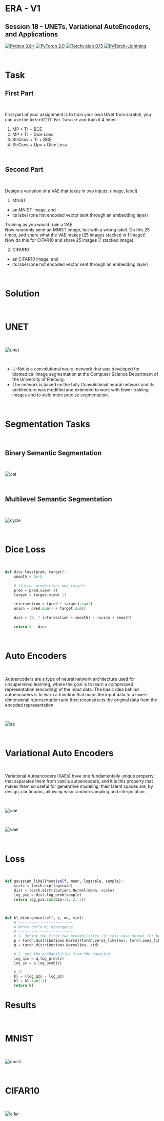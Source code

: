 # ERA - V1

## Session 18 - UNETs, Variational AutoEncoders, and Applications

[![Python 3.8+](https://img.shields.io/badge/python-3.8+-blue.svg)](https://www.python.org/downloads/release/python-380/)
[![PyTorch 2.0](https://img.shields.io/badge/torch-v2.0-brightgreen)](https://pytorch.org/docs/stable/index.html)
[![Torchvision 0.15](https://img.shields.io/badge/torchvision-v0.15-green)](https://pytorch.org/vision/stable/index.html)
[![PyTorch-Lightning](https://img.shields.io/badge/pytorch_lightning-v2.0.6-red)](https://lightning.ai/docs/pytorch/latest/)

<br>

# Task

## First Part

<br>

First part of your assignment is to train your own UNet from scratch, you can use the `OxfordIIIT Pet Dataset` and train it 4 times:

1. MP + Tr + BCE
2. MP + Tr + Dice Loss
3. StrConv + Tr + BCE
4. StrConv + Ups + Dice Loss

<br>

## Second Part

<br>

Design a variation of a VAE that takes in two inputs: (image, label)

1. MNIST
* an MNIST image, and
* its label (one hot encoded vector sent through an embedding layer)

Training as you would train a VAE  
Now randomly send an MNIST image, but with a wrong label. 
Do this 25 times, and share what the VAE makes (25 images stacked in 1 image)!     
Now do this for CIFAR10 and share 25 images (1 stacked image)!

2. CIFAR10
* an CIFAR10 image, and
* its label (one hot encoded vector sent through an embedding layer)

<br>

# Solution

<br>

# UNET 

<br>

![unet](../Results/Session%2018/unet.gif)

<br>

* U-Net is a convolutional neural network that was developed for biomedical image segmentation at the Computer Science Department of the University of Freiburg. 
* The network is based on the fully Convolutional neural network and its architecture was modified and extended to work with fewer training images and to yield more precise segmentation.

<br>

# Segmentation Tasks

<br>

## Binary Semantic Segmentation

<br>

![cat](../Results/Session%2018/cat_mask.jpg)

<br>

## Multilevel Semantic Segmentation

<br>

![cycle](../Results/Session%2018/cycle.png)

<br>

# Dice Loss

<br>

```python
def dice_loss(pred, target):
    smooth = 1e-5
    
    # flatten predictions and targets
    pred = pred.view(-1)
    target = target.view(-1)
    
    intersection = (pred * target).sum()
    union = pred.sum() + target.sum()
    
    dice = (2. * intersection + smooth) / (union + smooth)
    
    return 1 - dice 
```

<br>

# Auto Encoders

<br>

Autoencoders are a type of neural network architecture used for unsupervised learning, where the goal is to learn a compressed representation (encoding) of the input data. The basic idea behind autoencoders is to learn a function that maps the input data to a lower-dimensional representation and then reconstructs the original data from the encoded representation. 

<br>

![ae](../Results/Session%2018/ae.png)

<br>

# Variational Auto Encoders

<br>

Variational Autoencoders (VAEs) have one fundamentally unique property that separates them from vanilla autoencoders, and it is this property that makes them so useful for generative modeling: their latent spaces are, by design, continuous, allowing easy random sampling and interpolation. 

<br>

![vae](../Results/Session%2018/vae.png)

<br>

![vael](../Results/Session%2018/vael.png)

<br>

# Loss

<br>

```python
def gaussian_likelihood(self, mean, logscale, sample):
    scale = torch.exp(logscale)
    dist = torch.distributions.Normal(mean, scale)
    log_pxz = dist.log_prob(sample)
    return log_pxz.sum(dim=(1, 2, 3))
```

<br>

```python
def kl_divergence(self, z, mu, std):
    # --------------------------
    # Monte carlo KL divergence
    # --------------------------
    # 1. define the first two probabilities (in this case Normal for both)
    p = torch.distributions.Normal(torch.zeros_like(mu), torch.ones_like(std))
    q = torch.distributions.Normal(mu, std)

    # 2. get the probabilities from the equation
    log_qzx = q.log_prob(z)
    log_pz = p.log_prob(z)

    # kl
    kl = (log_qzx - log_pz)
    kl = kl.sum(-1)
    return kl
```

# Results

<br>

# MNIST

<br>

![mnist](../../Results/Session%2018/mnist.png)

<br>

# CIFAR10

<br>

![cifar](../../Results/Session%2018/cifar.png)

<br>